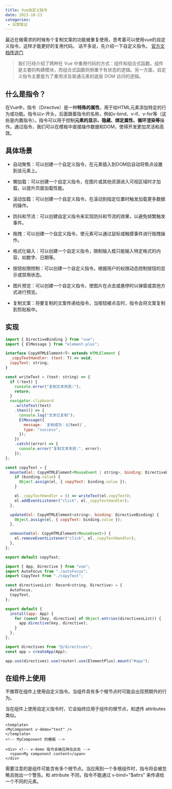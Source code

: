 ```yaml
---
title: Vue自定义指令
date: 2023-10-23
categories: 
 - 日常笔记
---
```

<Boxx type='tip' />

最近在做需求的时候有个复制文案的功能被重复使用，思考着可以使用vue的自定义指令，这样才能更好的复用代码。
话不多说，先介绍一下自定义指令。 [官方文档传送门](https://cn.vuejs.org/guide/reusability/custom-directives.html)

> 我们已经介绍了两种在 Vue 中重用代码的方式：组件和组合式函数。组件是主要的构建模块，而组合式函数则侧重于有状态的逻辑。另一方面，自定义指令主要是为了重用涉及普通元素的底层 DOM 访问的逻辑。

## 什么是指令？

在Vue中，指令（Directive）是一种**特殊的属性**，用于给HTML元素添加特定的行为或功能。指令以v-开头，后面跟着指令的名称，例如v-bind、v-if、v-for等（这些是内置指令）。指令可以用于控制**元素的显示、隐藏、绑定属性、循环渲染等**操作。通过指令，我们可以在模板中直接操作数据和DOM，使得开发更加灵活和高效。

## 具体场景

- 自动聚焦：可以创建一个自定义指令，在元素插入到DOM后自动将焦点设置到该元素上。

- 懒加载：可以创建一个自定义指令，在图片或其他资源进入可视区域时才加载，以提升页面加载性能。

- 滚动加载：可以创建一个自定义指令，在滚动到指定位置时触发加载更多数据的操作。

- 防抖和节流：可以创建自定义指令来实现防抖和节流的效果，以避免频繁触发事件。

- 拖拽：可以创建一个自定义指令，使元素可以通过鼠标或触摸事件进行拖拽操作。

- 格式化输入：可以创建一个自定义指令，限制输入框只能输入特定格式的内容，如数字、日期等。

- 按钮权限控制：可以创建一个自定义指令，根据用户的权限动态控制按钮的显示或禁用状态。

- 图片预览：可以创建一个自定义指令，使图片在点击或悬停时以弹窗或其他方式进行预览。

- 复制文案：将要复制的文案传递给指令，当按钮被点击时，指令会将文案复制到剪贴板中。


## 实现

```js
import { DirectiveBinding } from "vue";
import { ElMessage } from "element-plus";

interface CopyHTMLElement<T> extends HTMLElement {
  _copyTextHandler: (text: T) => void;
  copyText: string;
}

const writeText = (text: string) => {
  if (!text) {
    console.error("复制文本失败:");
    return;
  }
  navigator.clipboard
    .writeText(text)
    .then(() => {
      console.log("文本已复制");
      ElMessage({
        message: `复制成功：${text}`,
        type: "success",
      });
    })
    .catch((error) => {
      console.error("复制文本失败:", error);
    });
};

const copyText = {
  mounted(el: CopyHTMLElement<MouseEvent | string>, binding: DirectiveBinding) {
    if (binding.value) {
      Object.assign(el, { copyText: binding.value });
    }

    el._copyTextHandler = () => writeText(el.copyText);
    el.addEventListener("click", el._copyTextHandler);
  },

  updated(el: CopyHTMLElement<string>, binding: DirectiveBinding) {
    Object.assign(el, { copyText: binding.value });
  },

  unmounted(el: CopyHTMLElement<MouseEvent>) {
    el.removeEventListener("click", el._copyTextHandler);
  },
};

export default copyText;
```

```js
import { App, Directive } from "vue";
import AutoFocus from "./autoFocus";
import CopyText from "./copyText";

const directivesList: Record<string, Directive> = {
  AutoFocus,
  CopyText,
};

export default {
  install(app: App) {
    for (const [key, directive] of Object.entries(directivesList)) {
      app.directive(key, directive);
    }
  },
};
```


```ts
import directives from "@/directives";
const app = createApp(App);

app.use(directives).use(router).use(ElementPlus).mount("#app");
```

## 在组件上使用

不推荐在组件上使用自定义指令。当组件具有多个根节点时可能会出现预期外的行为。

当在组件上使用自定义指令时，它会始终应用于组件的根节点，和透传 attributes 类似。

```vue
<template>
<MyComponent v-demo="test" />
</template>
<!-- MyComponent 的模板 -->

<div> <!-- v-demo 指令会被应用在此处 -->
  <span>My component content</span>
</div>
```

需要注意的是组件可能含有多个根节点。当应用到一个多根组件时，指令将会被忽略且抛出一个警告。和 attribute 不同，指令不能通过 v-bind="$attrs" 来传递给一个不同的元素。